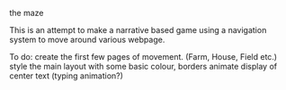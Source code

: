 the maze

This is an attempt to make a narrative based game using a navigation system to move around various webpage.

To do:  create the first few pages of movement. (Farm, House, Field etc.)
        style the main layout with some basic colour, borders
        animate display of center text (typing animation?)